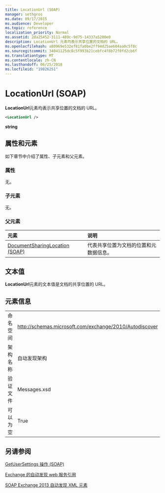```yaml
---
title: LocationUrl (SOAP)
manager: sethgros
ms.date: 09/17/2015
ms.audience: Developer
ms.topic: reference
localization_priority: Normal
ms.assetid: 2da25452-3111-489c-9d75-14337a5200e0
description: LocationUrl 元素均表示共享位置的文档的 URL。
ms.openlocfilehash: a80969e532ef81fa0be2ff94d25ae604aa0c5f8c
ms.sourcegitcommit: 34041125dc8c5f993b21cebfc4f8b72f0fd2cb6f
ms.translationtype: MT
ms.contentlocale: zh-CN
ms.lasthandoff: 06/25/2018
ms.locfileid: "19826251"
---
```

# <a name="locationurl-soap"></a>LocationUrl (SOAP)

**LocationUrl**元素均表示共享位置的文档的 URL。 
  
```XML
<LocationUrl />
```

 **string**
## <a name="attributes-and-elements"></a>属性和元素

如下章节中介绍了属性、子元素和父元素。
  
### <a name="attributes"></a>属性

无。
  
### <a name="child-elements"></a>子元素

无。
  
### <a name="parent-elements"></a>父元素

|**元素**|**说明**|
|:-----|:-----|
|[DocumentSharingLocation (SOAP)](documentsharinglocation-soap.md) <br/> |代表共享位置为文档的位置和元数据信息。  <br/> |
   
## <a name="text-value"></a>文本值

**LocationUrl**元素的文本值是文档的共享位置的 URL。 
  
## <a name="element-information"></a>元素信息

|||
|:-----|:-----|
|命名空间  <br/> |http://schemas.microsoft.com/exchange/2010/Autodiscover  <br/> |
|架构名称  <br/> |自动发现架构  <br/> |
|验证文件  <br/> |Messages.xsd  <br/> |
|可以为空  <br/> |True  <br/> |
   
## <a name="see-also"></a>另请参阅



[GetUserSettings 操作 (SOAP)](getusersettings-operation-soap.md)


[Exchange 的自动发现 web 服务引用](autodiscover-web-service-reference-for-exchange.md)
  
[SOAP Exchange 2013 自动发现 XML 元素](soap-autodiscover-xml-elements-for-exchange-2013.md)

